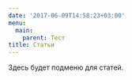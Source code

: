 ```yaml
---
date: '2017-06-09T14:58:23+03:00'
menu: 
  main:
    parent: Тест
title: Статьи
---
```


Здесь будет подменю для статей.
